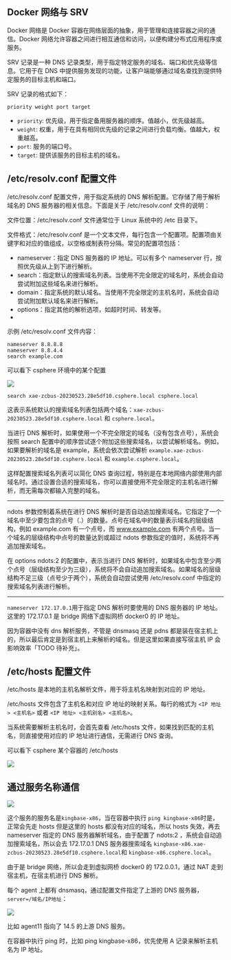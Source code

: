 ## Docker 网络与 SRV

Docker 网络是 Docker 容器在网络层面的抽象，用于管理和连接容器之间的通信。Docker 网络允许容器之间进行相互通信和访问，以便构建分布式应用程序或服务。

SRV 记录是一种 DNS 记录类型，用于指定特定服务的域名、端口和优先级等信息。它用于在 DNS 中提供服务发现的功能，让客户端能够通过域名查找到提供特定服务的目标主机和端口。

SRV 记录的格式如下：

```
priority weight port target
```

+ `priority`: 优先级，用于指定备用服务器的顺序。值越小，优先级越高。
+ `weight`: 权重，用于在具有相同优先级的记录之间进行负载均衡。值越大，权重越高。
+ `port`: 服务的端口号。
+ `target`: 提供该服务的目标主机的域名。

## /etc/resolv.conf 配置文件

/etc/resolv.conf 配置文件，用于指定系统的 DNS 解析配置。它存储了用于解析域名的 DNS 服务器的相关信息。下面是关于
/etc/resolv.conf 文件的说明：

文件位置：/etc/resolv.conf 文件通常位于 Linux 系统中的 /etc 目录下。

文件格式：/etc/resolv.conf 是一个文本文件，每行包含一个配置项。配置项由关键字和对应的值组成，以空格或制表符分隔。常见的配置项包括：

+ nameserver：指定 DNS 服务器的 IP 地址。可以有多个 nameserver 行，按照优先级从上到下进行解析。
+ search：指定默认的搜索域名列表。当使用不完全限定的域名时，系统会自动尝试附加这些域名来进行解析。
+ domain：指定系统的默认域名。当使用不完全限定的主机名时，系统会自动尝试附加默认域名来进行解析。
+ options：指定其他的解析选项，如超时时间、转发等。
+

示例 /etc/resolv.conf 文件内容：

```shell
nameserver 8.8.8.8
nameserver 8.8.4.4
search example.com

```

可以看下 csphere 环境中的某个配置

![](https://cdn.xiaobinqt.cn/xiaobinqt.io/20230523/d83c10ae82e64b5f9722592503b351b2.png?imageView2/0/q/75|watermark/2/text/eGlhb2JpbnF0/font/dmlqYXlh/fontsize/1000/fill/IzVDNUI1Qg==/dissolve/52/gravity/SouthEast/dx/15/dy/15)

```shell
search xae-zcbus-20230523.28e5df10.csphere.local csphere.local
```

这表示系统默认的搜索域名列表包括两个域名：`xae-zcbus-20230523.28e5df10.csphere.local` 和 `csphere.local`。

当进行 DNS 解析时，如果使用一个不完全限定的域名（没有包含点号），系统会按照 search 配置中的顺序尝试逐个附加这些搜索域名，以尝试解析域名。例如，如果要解析的域名是
example，系统会依次尝试解析 `example.xae-zcbus-20230523.28e5df10.csphere.local` 和 `example.csphere.local`。

这样配置搜索域名列表可以简化 DNS 查询过程，特别是在本地网络内部使用内部域名时。通过设置合适的搜索域名，你可以直接使用不完全限定的主机名进行解析，而无需每次都输入完整的域名。

---

ndots 参数控制着系统在进行 DNS 解析时是否自动追加搜索域名。它指定了一个域名中至少要包含的点号（.）的数量。点号在域名中的数量表示域名的层级结构，例如
example.com 有一个点号，而 www.example.com 有两个点号。当一个域名的层级结构中点号的数量达到或超过 ndots 参数指定的值时，系统将不再追加搜索域名。

在 options ndots:2 的配置中，表示当进行 DNS 解析时，如果域名中包含至少两个点号（层级结构至少为三级），系统将不会自动追加搜索域名。如果域名的层级结构不足三级（点号少于两个），系统会自动尝试使用 /etc/resolv.conf 中指定的搜索域名列表进行解析。

---
`nameserver 172.17.0.1`用于指定 DNS 解析时要使用的 DNS 服务器的 IP 地址。这里的 172.17.0.1 是 bridge 网络下虚拟网桥 docker0 的 IP 地址。

因为容器中没有 dns 解析服务，不管是 dnsmasq 还是 pdns 都是装在宿主机上的，所以最后肯定是到宿主机上来解析的域名。但是这里如果直接写宿主机 IP 会影响效率「TODO 待补充」。

## /etc/hosts 配置文件

/etc/hosts 是本地的主机名解析文件，用于将主机名映射到对应的 IP 地址。

/etc/hosts 文件包含了主机名和对应 IP 地址的映射关系。每行的格式为 `<IP 地址> <主机名>` 或者 `<IP 地址> <主机别名> <主机名>`。

当系统需要解析主机名时，会首先查看 /etc/hosts 文件，如果找到匹配的主机名，则直接使用对应的 IP 地址进行通信，无需进行 DNS 查询。

可以看下 csphere 某个容器的 /etc/hosts

![](https://cdn.xiaobinqt.cn/xiaobinqt.io/20230523/8d0749739af8424ca863e0eecf3bcfca.png?imageView2/0/q/75|watermark/2/text/eGlhb2JpbnF0/font/dmlqYXlh/fontsize/1000/fill/IzVDNUI1Qg==/dissolve/52/gravity/SouthEast/dx/15/dy/15)

## 通过服务名称通信

![](https://cdn.xiaobinqt.cn/xiaobinqt.io/20230523/d0be2f67a7f742dea01c215ef99f02ad.png?imageView2/0/q/75|watermark/2/text/eGlhb2JpbnF0/font/dmlqYXlh/fontsize/1000/fill/IzVDNUI1Qg==/dissolve/52/gravity/SouthEast/dx/15/dy/15)

这个服务的服务名是`kingbase-x86`，当在容器中执行 `ping kingbase-x86`时是，正常会先走 hosts 但是这里的 hosts 都没有对应的域名，所以 hosts 失效，再去 nameserver 指定的 DNS 服务器解析域名，由于配置了 ndots:2 ，系统会自动追加搜索域名，所以会去 172.17.0.1 DNS 服务器搜索域名 `kingbase-x86.xae-zcbus-20230523.28e5df10.csphere.local`和 `kingbase-x86.csphere.local`。

由于是 bridge 网络，所以会走到虚拟网桥 docker0 的 172.0.0.1，通过 NAT 走到宿主机，在宿主机进行 DNS 解析。

每个 agent 上都有 dnsmasq，通过配置文件指定了上游的 DNS 服务器，`server=/域名/IP地址`：

![](https://cdn.xiaobinqt.cn/xiaobinqt.io/20230523/56eeb5b8e1cb495eb665eebebef1874e.png?imageView2/0/q/75|watermark/2/text/eGlhb2JpbnF0/font/dmlqYXlh/fontsize/1000/fill/IzVDNUI1Qg==/dissolve/52/gravity/SouthEast/dx/15/dy/15)

比如 agent11 指向了 14.5 的上游  DNS  服务。

在容器中执行 ping 时，比如 ping kingbase-x86，优先使用 A 记录来解析主机名为 IP 地址。













